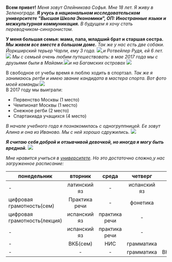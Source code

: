 **Всем привет!** *Меня зовут Олейникова Софья. Мне 18 лет. Я живу в Зеленограде.* ***Я учусь в национальном исследовательском университете "Высшая Школа Экономики", ОП: Иностранные языки и межкультурная коммуникация.*** _В будущем я хочу стать переводчиком-синхронистом._ 

**У меня большая семья: мама, папа, младший брат и старшая сестра.** ***Мы живем все вместе в большом доме.*** _Так же у нас есть две собаки. Йоркширский терьер Чарли, ему 3 года. ![](https://pp.userapi.com/c840625/v840625943/483bc/3J7J8YYDcnM.jpg),и Ротвейлер Рудя, ей 6 лет. ![](https://pp.userapi.com/c841325/v841325943/592a0/PwC7geHe8og.jpg)_ *Мы с семьей очень любим путешествовать: в мае 2017 года мы с друзьями были в Майами.![](https://pp.userapi.com/c841325/v841325943/592c6/iGRriF4Wz50.jpg)и на Багамских островах ![](https://pp.userapi.com/c841325/v841325943/592d9/M8wfm-Sse1o.jpg)* 

В свободное от учебы время я люблю ходить в спортзал. *Так же я занимаюсь регби и имею звание кандидата в мастера спорта. Вот фото моей команды:![](https://pp.userapi.com/c841526/v841526363/5d646/eyQ8y46NOVI.jpg)*  
В 2017 году мы выиграли:
+ Первенство Москвы (1 место)
+ Чемпионат Москвы (1 место)
+ Снежное регби (2 место)
+ Спартакиада учащихся (4 место)

_В начале учебного года я познакомилась с одногруппницей. Ее зовут Алина и она из Иваново. Мы с ней хорошо сдружились. ![](https://pp.userapi.com/c834301/v834301363/91e9b/WGzKAQN6UIM.jpg)_

***Я считаю себя доброй и отзывчивой девочкой, но иногда я могу быть вредной.*** ![](https://pp.userapi.com/c831209/v831209363/508e1/tD0RiZWyY58.jpg)

_Мне нравится учиться в [университете](https://www.hse.ru/). Но это достаточно сложно,у нас загруженное расписание:_

понедельник|вторник|среда|четверг|пятница|суббота
---|:---:|:---:|:---:|:---:|---:
-|латинский яз|-|испанский яз|-|-
цифровая грамотность(сем)|Практика речи|-|фонетика|-|-
цифровая грамотность(лекция)|испанский яз|практика речи|-|-|-
-|испанский яз|практика речи|-|-|-
-|ВКБ(сем)|НИС|грамматика|-|-
-|-|-|грамматика|ВКБ(лекция)|-


